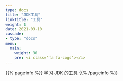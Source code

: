 ```yaml
---
type: docs
title: "JDK工具"
linkTitle: "工具"
weight: 1
date: 2021-03-10
cascade:
- type: "docs"
menu:
  main:
    weight: 30
    pre: <i class='fa fa-cogs'></i>
---
```


{{% pageinfo %}}
学习 JDK 的工具
{{% /pageinfo %}}



